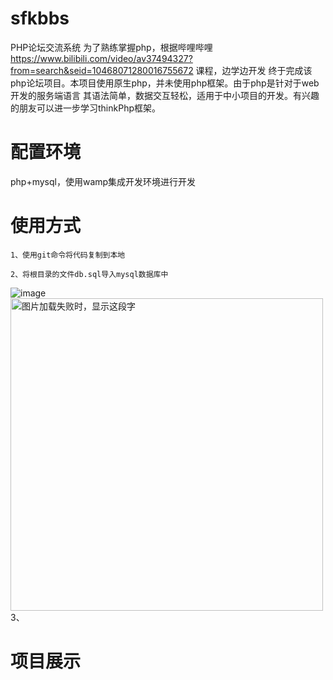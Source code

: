 # sfkbbs
PHP论坛交流系统
为了熟练掌握php，根据哔哩哔哩 https://www.bilibili.com/video/av37494327?from=search&seid=10468071280016755672 课程，边学边开发
终于完成该php论坛项目。本项目使用原生php，并未使用php框架。由于php是针对于web开发的服务端语言
其语法简单，数据交互轻松，适用于中小项目的开发。有兴趣的朋友可以进一步学习thinkPhp框架。

# 配置环境
php+mysql，使用wamp集成开发环境进行开发

# 使用方式
    1、使用git命令将代码复制到本地
    
    2、将根目录的文件db.sql导入mysql数据库中
![image](https://github.com/liuyishoua/sfkbbs/blob/master/readme-img/%E6%95%B0%E6%8D%AE%E5%BA%93%E5%AF%BC%E5%85%A5.png)
<img src="https://github.com/liuyishoua/sfkbbs/blob/master/readme-img/%E6%95%B0%E6%8D%AE%E5%BA%93%E5%AF%BC%E5%85%A5.png" width="500" height="500" alt="图片加载失败时，显示这段字"/>
    3、
    
# 项目展示
    
